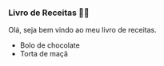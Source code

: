 ### Livro de Receitas :man_cook:

Olá, seja bem vindo ao meu livro de receitas.

- Bolo de chocolate
- Torta de maçã
